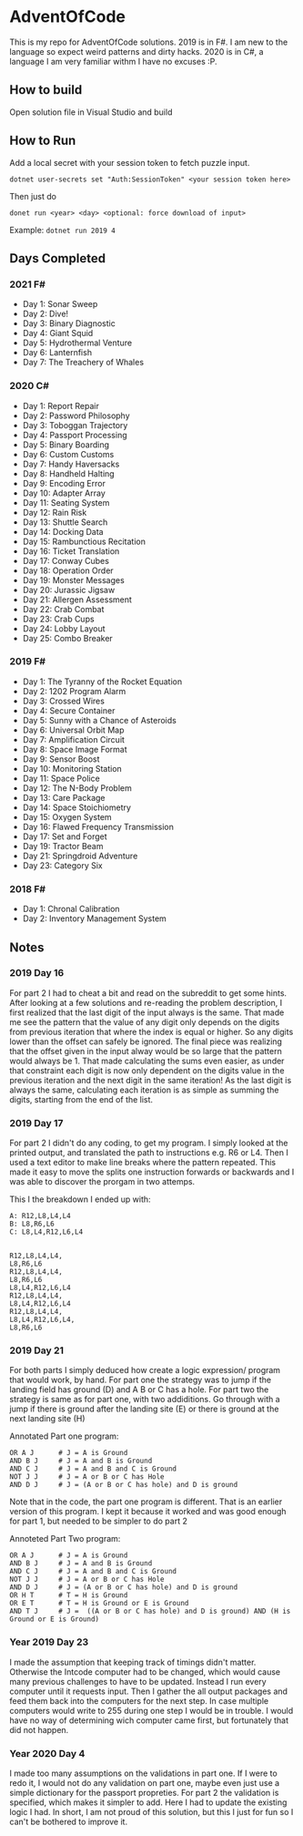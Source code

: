 # AdventOfCode

This is my repo for AdventOfCode solutions. 2019 is in F#. I am  new to the language so expect weird patterns and dirty hacks. 2020 is in C#, a language I am very familiar withm I have no excuses :P.

## How to build

Open solution file in Visual Studio and build

## How to Run

Add a local secret with your session token to fetch puzzle input.

```
dotnet user-secrets set "Auth:SessionToken" <your session token here>
```

Then just do
```
donet run <year> <day> <optional: force download of input>
```

Example: `dotnet run 2019 4`

## Days Completed

### 2021 F#

- Day 1: Sonar Sweep
- Day 2: Dive!
- Day 3: Binary Diagnostic
- Day 4: Giant Squid
- Day 5: Hydrothermal Venture
- Day 6: Lanternfish
- Day 7: The Treachery of Whales

### 2020 C#

- Day 1: Report Repair
- Day 2: Password Philosophy
- Day 3: Toboggan Trajectory
- Day 4: Passport Processing
- Day 5: Binary Boarding
- Day 6: Custom Customs
- Day 7: Handy Haversacks
- Day 8: Handheld Halting
- Day 9: Encoding Error
- Day 10: Adapter Array
- Day 11: Seating System
- Day 12: Rain Risk
- Day 13: Shuttle Search
- Day 14: Docking Data
- Day 15: Rambunctious Recitation
- Day 16: Ticket Translation
- Day 17: Conway Cubes
- Day 18: Operation Order
- Day 19: Monster Messages
- Day 20: Jurassic Jigsaw
- Day 21: Allergen Assessment
- Day 22: Crab Combat
- Day 23: Crab Cups
- Day 24: Lobby Layout
- Day 25: Combo Breaker

### 2019 F#

- Day 1: The Tyranny of the Rocket Equation
- Day 2: 1202 Program Alarm
- Day 3: Crossed Wires
- Day 4: Secure Container
- Day 5: Sunny with a Chance of Asteroids
- Day 6: Universal Orbit Map
- Day 7: Amplification Circuit
- Day 8: Space Image Format
- Day 9: Sensor Boost
- Day 10: Monitoring Station
- Day 11: Space Police
- Day 12: The N-Body Problem
- Day 13: Care Package
- Day 14: Space Stoichiometry
- Day 15: Oxygen System
- Day 16: Flawed Frequency Transmission
- Day 17: Set and Forget
- Day 19: Tractor Beam
- Day 21: Springdroid Adventure
- Day 23: Category Six

### 2018 F#

- Day 1: Chronal Calibration
- Day 2: Inventory Management System

## Notes

### 2019 Day 16

For part 2 I had to cheat a bit and read on the subreddit to get some hints. After looking at a few solutions and re-reading the problem description, I first realized that the last digit of the input always is the same. That made me see the pattern that the value of any digit only depends on the digits from previous iteration that where the index is equal or higher. So any digits lower than the offset can safely be ignored. The final piece was realizing that the offset given in the input alway would be so large that the pattern would always be 1. That made calculating the sums even easier, as under that constraint each digit is now only dependent on the digits value in the previous iteration and the next digit in the same iteration! As the last digit is always the same, calculating each iteration is as simple as summing the digits, starting from the end of the list.

### 2019 Day 17
For part 2 I didn't do any coding, to get my program. I simply looked at the printed output, and translated the path to instructions e.g. R6 or L4. Then I used a text editor to make line breaks where the pattern repeated. This made it easy to move the splits one instruction forwards or backwards and I was able to discover the prorgam in two attemps.

This I the breakdown I ended up with:
```
A: R12,L8,L4,L4
B: L8,R6,L6
C: L8,L4,R12,L6,L4


R12,L8,L4,L4,
L8,R6,L6
R12,L8,L4,L4,
L8,R6,L6
L8,L4,R12,L6,L4
R12,L8,L4,L4,
L8,L4,R12,L6,L4
R12,L8,L4,L4,
L8,L4,R12,L6,L4,
L8,R6,L6
```

### 2019 Day 21
For both parts I simply deduced how create a logic expression/ program that would work, by hand.
For part one the strategy was to jump if the landing field has ground (D) and A B or C has a hole.
For part two the strategy is same as for part one, with two addiditions. Go through with a jump if there is ground after the landing site (E) or there is ground at the next landing site (H)

Annotated Part one program:
```
OR A J      # J = A is Ground
AND B J     # J = A and B is Ground
AND C J     # J = A and B and C is Ground
NOT J J     # J = A or B or C has Hole
AND D J     # J = (A or B or C has hole) and D is ground
```

Note that in the code, the part one program is different. That is an earlier version of this program. I kept it because it worked and was good enough for part 1, but needed to be simpler to do part 2

Annoteted Part Two program:
```
OR A J      # J = A is Ground
AND B J     # J = A and B is Ground
AND C J     # J = A and B and C is Ground
NOT J J     # J = A or B or C has Hole
AND D J     # J = (A or B or C has hole) and D is ground
OR H T      # T = H is Ground
OR E T      # T = H is Ground or E is Ground
AND T J     # J =  ((A or B or C has hole) and D is ground) AND (H is Ground or E is Ground)
```

### Year 2019 Day 23

I made the assumption that keeping track of timings didn't matter. Otherwise the Intcode computer had to be changed, which would cause many previous challenges to have to be updated. Instead I run every computer until it requests input. Then I gather the all output packages and feed them back into the computers for the next step. In case multiple computers would write to 255 during one step I would be in trouble. I would have no way of determining wich computer came first, but fortunately that did not happen.

### Year 2020 Day 4

I made too many assumptions on the validations in part one. If I were to redo it, I would not do any validation on part one, maybe even just use a simple dictionary for the passport propreties. For part 2 the validation is specified, which makes it simpler to add. Here I had to update the existing logic I had. In short, I am not proud of this solution, but this I just for fun so I can't be bothered to improve it.